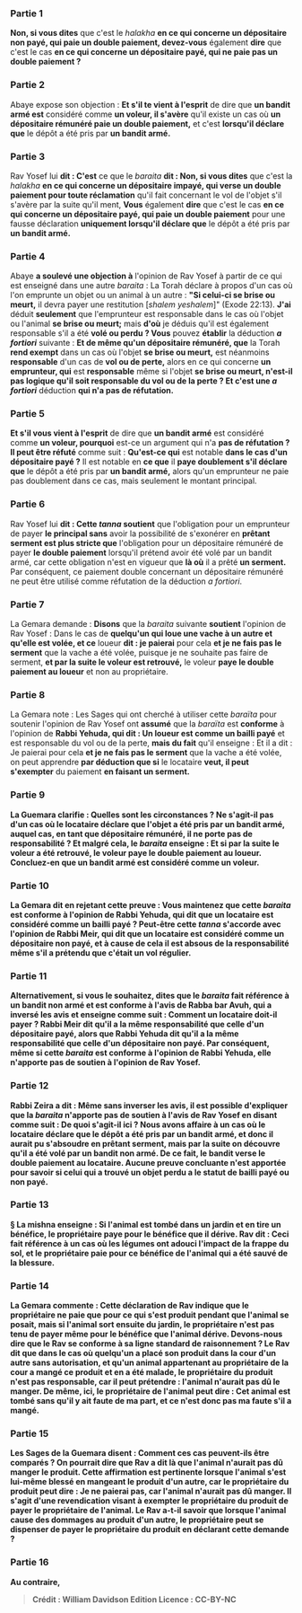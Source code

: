 
### Partie 1
<b>Non, si vous dites</b> que c'est le <i>halakha</i> <b>en ce qui concerne un dépositaire non payé, qui paie un double paiement, devez-vous</b> également <b>dire</b> que c'est le cas <b>en ce qui concerne un dépositaire payé, qui ne paie pas un double paiement ?</b>

### Partie 2
Abaye expose son objection : <b>Et s'il te vient à l'esprit</b> de dire que <b>un bandit armé est</b> considéré comme <b>un voleur, il s'avère</b> qu'il existe un cas où <b>un dépositaire rémunéré paie un double paiement,</b> et c'est <b>lorsqu'il déclare que</b> le dépôt a été pris par <b>un bandit armé.</b>

### Partie 3
Rav Yosef lui <b>dit : C'est</b> ce que le <i>baraita</i> <b>dit : Non, si vous dites</b> que c'est la <i>halakha</i> <b>en ce qui concerne un dépositaire impayé, qui verse un double paiement pour toute réclamation</b> qu'il fait concernant le vol de l'objet s'il s'avère par la suite qu'il ment, <b>Vous</b> également <b>dire</b> que c'est le cas <b>en ce qui concerne un dépositaire payé, qui paie un double paiement</b> pour une fausse déclaration <b>uniquement lorsqu'il déclare que</b> le dépôt a été pris par <b>un bandit armé. </b>

### Partie 4
Abaye <b>a soulevé une objection à</b> l'opinion de Rav Yosef à partir de ce qui est enseigné dans une autre <i>baraita</i> : La Torah déclare à propos d'un cas où l'on emprunte un objet ou un animal à un autre : <b>"Si celui-ci se brise ou meurt,</b> il devra payer une restitution [<i>shalem yeshalem</i>]" (Exode 22:13). <b>J'ai</b> déduit <b>seulement</b> que l'emprunteur est responsable dans le cas où l'objet ou l'animal <b>se brise ou meurt;</b> mais <b>d'où</b> je déduis qu'il est également responsable s'il a été <b>volé ou perdu ? Vous</b> pouvez <b>établir</b> la déduction <b><i>a fortiori</i></b> suivante : <b>Et de même qu'un dépositaire rémunéré, que</b> la Torah <b>rend exempt</b> dans un cas où l'objet <b>se brise ou meurt,</b> est néanmoins <b>responsable</b> d'un cas de <b>vol ou de perte,</b> alors en ce qui concerne <b>un emprunteur, qui</b> est <b>responsable</b> même si l'objet <b>se brise ou meurt, n'est-il pas logique qu'il soit responsable du vol ou de la perte ? Et c'est une <i>a fortiori</i></b> déduction <b>qui n'a pas de réfutation.</b>

### Partie 5
<b>Et s'il vous vient à l'esprit</b> de dire que <b>un bandit armé</b> est considéré comme <b>un voleur, pourquoi</b> est-ce un argument qui n'a <b>pas de réfutation ? Il peut être réfuté</b> comme suit : <b>Qu'est-ce qui</b> est notable <b>dans le cas d'un dépositaire payé ?</b> Il est notable en <b>ce que</b> il <b>paye doublement s'il déclare que</b> le dépôt a été pris par <b>un bandit armé,</b> alors qu'un emprunteur ne paie pas doublement dans ce cas, mais seulement le montant principal.

### Partie 6
Rav Yosef lui <b>dit : Cette <i>tanna</i> soutient</b> que l'obligation pour un emprunteur de payer <b>le principal sans</b> avoir la possibilité de s'exonérer en <b>prêtant serment est plus stricte que</b> l'obligation pour un dépositaire rémunéré de payer <b>le double paiement</b> lorsqu'il prétend avoir été volé par un bandit armé, car cette obligation n'est en vigueur que <b>là où</b> il a prêté <b>un serment. </b> Par conséquent, ce paiement double concernant un dépositaire rémunéré ne peut être utilisé comme réfutation de la déduction <i>a fortiori</i>.

### Partie 7
La Gemara demande : <b>Disons</b> que la <i>baraita</i> suivante <b>soutient</b> l'opinion de Rav Yosef : Dans le cas de <b>quelqu'un qui loue une vache à un autre et qu'elle est volée, et ce</b> loueur <b>dit : je paierai</b> pour cela <b>et je ne fais pas le serment</b> que la vache a été volée, puisque je ne souhaite pas faire de serment, <b>et par la suite le voleur est retrouvé,</b> le voleur <b>paye le double paiement au loueur</b> et non au propriétaire.

### Partie 8
La Gemara note : Les Sages qui ont cherché à utiliser cette <i>baraïta</i> pour soutenir l'opinion de Rav Yosef ont <b>assumé</b> que la <i>baraïta</i> est <b>conforme</b> à l'opinion de <b>Rabbi Yehuda, qui dit : Un loueur est comme un bailli payé</b> et est responsable du vol ou de la perte, <b>mais du fait</b> qu'il enseigne : Et il a dit : Je paierai</b> pour cela <b>et je ne fais pas le serment</b> que la vache a été volée, on peut apprendre <b>par déduction que si</b> le locataire <b>veut, il peut s'exempter</b> du paiement <b>en faisant <b>un serment.</b>

### Partie 9
La Guemara clarifie : <b>Quelles sont les circonstances ?</b> Ne s'agit-il pas d'un cas <b>où le locataire <b>déclare</b> que l'objet a été pris par <b>un bandit armé,</b> auquel cas, en tant que dépositaire rémunéré, il ne porte pas de responsabilité ? <b>Et</b> malgré cela, le <i>baraita</i> <b>enseigne : Et</b> si <b>par la suite le voleur a été retrouvé,</b> le voleur <b>paye le double paiement au loueur. Concluez-en</b> que <b>un bandit armé</b> est considéré comme <b>un voleur.</b>

### Partie 10
La Gemara <b>dit</b> en rejetant cette preuve : <b>Vous maintenez</b> que cette <i>baraita</i> est <b>conforme</b> à l'opinion de <b>Rabbi Yehuda, qui dit</b> que <b>un locataire est</b> considéré <b>comme un bailli payé ? Peut-être</b> cette <i>tanna</i> <b>s'accorde avec</b> l'opinion de <b>Rabbi Meir, qui dit</b> que <b>un locataire est</b> considéré <b>comme un dépositaire non payé,</b> et à cause de cela il est absous de la responsabilité même s'il a prétendu que c'était un vol régulier.

### Partie 11
Alternativement, <b>si vous le souhaitez, dites</b> que le <i>baraita</i> fait référence à un bandit non armé et est <b>conforme</b> à l'avis de <b>Rabba bar Avuh, qui a inversé</b> les avis <b>et enseigne</b> comme suit : <b>Comment un locataire doit-il payer ? Rabbi Meir dit</b> qu'il a la même responsabilité <b>que celle d'un dépositaire payé,</b> alors que <b>Rabbi Yehuda dit</b> qu'il a la même responsabilité <b>que celle d'un dépositaire non payé.</b> Par conséquent, même si cette <i>baraita</i> est conforme à l'opinion de Rabbi Yehuda, elle n'apporte pas de soutien à l'opinion de Rav Yosef.

### Partie 12
<b>Rabbi Zeira a dit :</b> Même sans inverser les avis, il est possible d'expliquer que la <i>baraita</i> n'apporte pas de soutien à l'avis de Rav Yosef en disant comme suit : <b>De quoi s'agit-il ici ?</b> Nous avons affaire à un cas où le locataire <b>déclare que</b> le dépôt a été pris par <b>un bandit armé,</b> et donc il aurait pu s'absoudre en prêtant serment, <b>mais</b> par la suite <b>on découvre qu'il a été</b> volé par <b>un bandit non armé.</b> De ce fait, le bandit verse le double paiement au locataire. Aucune preuve concluante n'est apportée pour savoir si celui qui a trouvé un objet perdu a le statut de bailli payé ou non payé.

### Partie 13
§ La mishna enseigne : Si l'animal <b>est tombé dans un jardin et en tire un bénéfice,</b> le propriétaire <b>paye</b> pour <b>le bénéfice que</b> il <b>dérive. Rav dit :</b> Ceci fait référence à un cas <b>où</b> les légumes ont adouci l'impact de la <b>frappe</b> du sol, et le propriétaire paie pour ce bénéfice de l'animal qui a été sauvé de la blessure.

### Partie 14
La Gemara commente : Cette déclaration de Rav indique que le propriétaire ne paie que pour ce qui s'est produit pendant que l'animal se posait, <b>mais si</b> l'animal <b>sort</b> ensuite du jardin, le propriétaire <b>n'est pas</b> tenu de <b>payer même</b> pour <b>le bénéfice que</b> l'animal <b>dérive. Devons-nous dire que le Rav</b> se conforme <b>à sa ligne standard de <b>raisonnement</b> ? Le Rav dit</b> que dans le cas où quelqu'un a placé son produit dans la cour d'un autre sans autorisation, et qu'un animal appartenant au propriétaire de la cour a mangé ce produit et en a été malade, le propriétaire du produit n'est pas responsable, car il peut prétendre : l'animal <b>n'aurait pas dû le manger</b>. De même, ici, le propriétaire de l'animal peut dire : Cet animal est tombé sans qu'il y ait faute de ma part, et ce n'est donc pas ma faute s'il a mangé.

### Partie 15
Les Sages de la Guemara <b>disent : Comment</b> ces cas peuvent-ils <b>être comparés ?</b> On pourrait <b>dire que Rav a dit là</b> que l'animal <b>n'aurait pas dû manger</b> le produit. Cette affirmation est pertinente <b>lorsque</b> l'animal <b>s'est lui-même blessé</b> en mangeant le produit d'un autre, <b>car le propriétaire du produit peut dire : Je ne paierai pas,</b> car l'animal <b>n'aurait pas dû manger.</b> Il s'agit d'une revendication visant à exempter le propriétaire du produit de payer le propriétaire de l'animal. <b>Le Rav a-t-il <b>savoir</b> que <b>lorsque</b> l'animal <b>cause des dommages au produit</b> d'un autre, le propriétaire peut <b>se dispenser</b> de payer</b> le propriétaire du produit en déclarant cette demande ?

### Partie 16
<b>Au contraire,</b>

>Crédit : William Davidson Edition
>Licence : CC-BY-NC